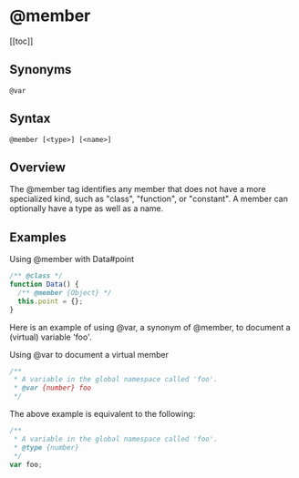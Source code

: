 # @member

[[toc]]

## Synonyms

`@var`

## Syntax

`@member [<type>] [<name>]`

## Overview

The @member tag identifies any member that does not have a more specialized kind, such as "class", "function", or "constant". A member can optionally have a type as well as a name.

## Examples

Using @member with Data#point

```js
/** @class */
function Data() {
  /** @member {Object} */
  this.point = {};
}
```

Here is an example of using @var, a synonym of @member, to document a (virtual) variable 'foo'.

Using @var to document a virtual member

```js
/**
 * A variable in the global namespace called 'foo'.
 * @var {number} foo
 */
```

The above example is equivalent to the following:

```js
/**
 * A variable in the global namespace called 'foo'.
 * @type {number}
 */
var foo;
```
